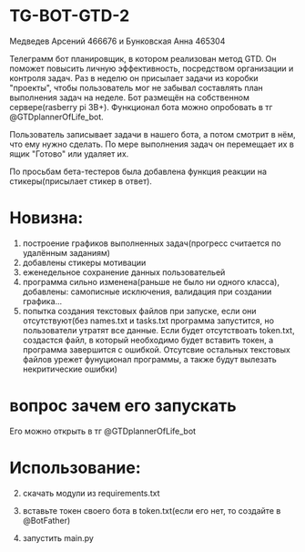 # TG-BOT-GTD-2

Медведев Арсений 466676 и Бунковская Анна 465304

Телеграмм бот планировщик, в котором реализован метод GTD. Он поможет повысить личную эффективность, посредством организации и контроля задач. Раз в неделю он присылает задачи из коробки "проекты", чтобы пользователь мог не забывал составлять план выполнения задач на неделе. Бот размещён на собственном сервере(rasberry pi 3B+). Функционал бота можно опробовать в тг @GTDplannerOfLife_bot.

Пользователь записывает задачи в нашего бота, а потом смотрит в нём, что ему нужно сделать. По мере выполнения задач он перемещает их в ящик "Готово" или удаляет их.

По просьбам бета-тестеров была добавлена функция реакции на стикеры(присылает стикер в ответ).

# Новизна:

1) построение графиков выполненных задач(прогресс считается по удалённым заданиям)
2) добавлены стикеры мотивации
3) еженедельное сохранение данных пользовательей
4) программа сильно изменена(раньше не было ни одного класса), добавлены: самописные исключения, валидация при создании графика...
5) попытка создания текстовых файлов при запуске, если они отсутствуют(без names.txt и tasks.txt программа запустится, но пользователи утратят все данные. Если будет отсутствоать token.txt, создастся файл, в который необходимо будет вставить токен, а программа завершится с ошибкой. Отсутсвие остальных текстовых файлов урежет фунуционал программы, а также будут вылезать некритические ошибки)

# вопрос зачем его запускать

Его можно открыть в тг @GTDplannerOfLife_bot

# Использование:
2) скачать модули из requirements.txt

3) вставьте токен своего бота в token.txt(если его нет, то создайте в @BotFather)

4) запустить main.py 





